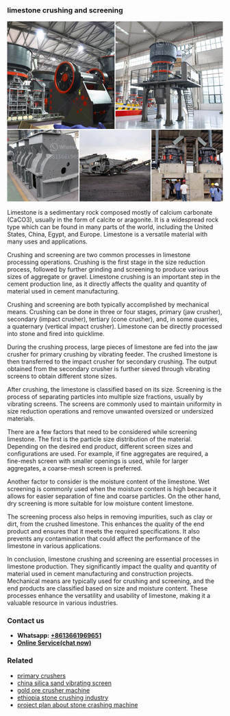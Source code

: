 <h3>limestone crushing and screening</h3><img src='1708322649.jpg' alt=''><p>Limestone is a sedimentary rock composed mostly of calcium carbonate (CaCO3), usually in the form of calcite or aragonite. It is a widespread rock type which can be found in many parts of the world, including the United States, China, Egypt, and Europe. Limestone is a versatile material with many uses and applications.</p><p>Crushing and screening are two common processes in limestone processing operations. Crushing is the first stage in the size reduction process, followed by further grinding and screening to produce various sizes of aggregate or gravel. Limestone crushing is an important step in the cement production line, as it directly affects the quality and quantity of material used in cement manufacturing.</p><p>Crushing and screening are both typically accomplished by mechanical means. Crushing can be done in three or four stages, primary (jaw crusher), secondary (impact crusher), tertiary (cone crusher), and, in some quarries, a quaternary (vertical impact crusher). Limestone can be directly processed into stone and fired into quicklime.</p><p>During the crushing process, large pieces of limestone are fed into the jaw crusher for primary crushing by vibrating feeder. The crushed limestone is then transferred to the impact crusher for secondary crushing. The output obtained from the secondary crusher is further sieved through vibrating screens to obtain different stone sizes.</p><p>After crushing, the limestone is classified based on its size. Screening is the process of separating particles into multiple size fractions, usually by vibrating screens. The screens are commonly used to maintain uniformity in size reduction operations and remove unwanted oversized or undersized materials.</p><p>There are a few factors that need to be considered while screening limestone. The first is the particle size distribution of the material. Depending on the desired end product, different screen sizes and configurations are used. For example, if fine aggregates are required, a fine-mesh screen with smaller openings is used, while for larger aggregates, a coarse-mesh screen is preferred.</p><p>Another factor to consider is the moisture content of the limestone. Wet screening is commonly used when the moisture content is high because it allows for easier separation of fine and coarse particles. On the other hand, dry screening is more suitable for low moisture content limestone.</p><p>The screening process also helps in removing impurities, such as clay or dirt, from the crushed limestone. This enhances the quality of the end product and ensures that it meets the required specifications. It also prevents any contamination that could affect the performance of the limestone in various applications.</p><p>In conclusion, limestone crushing and screening are essential processes in limestone production. They significantly impact the quality and quantity of material used in cement manufacturing and construction projects. Mechanical means are typically used for crushing and screening, and the end products are classified based on size and moisture content. These processes enhance the versatility and usability of limestone, making it a valuable resource in various industries.</p><h3>Contact us</h3><ul><li><strong>Whatsapp:&nbsp;<a href="https://wa.me/8613661969651">+8613661969651</a></strong></li><li><a href="https://swt.shibang-china.com/?git&amp;zhl&amp;limestone crushing and screening"><strong>Online Service(chat now)</strong></a></li></ul><h3>Related</h3><ul><li><a href='primary crushers.md'>primary crushers</a></li><li><a href='china silica sand vibrating screen.md'>china silica sand vibrating screen</a></li><li><a href='gold ore crusher machine.md'>gold ore crusher machine</a></li><li><a href='ethiopia stone crushing industry.md'>ethiopia stone crushing industry</a></li><li><a href='project plan about stone crashing machine.md'>project plan about stone crashing machine</a></li></ul>